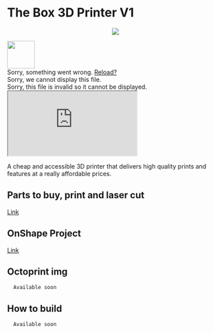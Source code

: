 # The Box 3D Printer V1

<p align="center">
  <img src="https://image.ibb.co/fCdfex/Screen_Shot_2018_03_26_at_17_27_57.png">
</p>

<div class="render-wrapper">
    <div class="render-container js-render-target  is-render-automatic is-render-requested is-render-ready" data-identity="8d7a9c2d-325b-46b6-92be-37b9b6fd900f" data-host="https://render.githubusercontent.com" data-type="solid">
      <img class="octospinner" alt="" src="https://assets-cdn.github.com/images/spinners/octocat-spinner-128.gif" width="64" height="64">
      <div class="render-viewer-error">Sorry, something went wrong. <a href="https://github.com/LucasCoraca/TheBox3Dprinter/blob/master/Parts%20to%20print/Bottom%20spacer.stl">Reload?</a></div>
      <div class="render-viewer-fatal">Sorry, we cannot display this file.</div>
      <div class="render-viewer-invalid">Sorry, this file is invalid so it cannot be displayed.</div>
      <iframe class="render-viewer" src="https://render.githubusercontent.com/view/solid?commit=8556c3567d08ca117d9871aadc556d09409f6f98&amp;enc_url=68747470733a2f2f7261772e67697468756275736572636f6e74656e742e636f6d2f4c75636173436f726163612f546865426f7833447072696e7465722f383535366333353637643038636131313764393837316161646335353664303934303966366639382f5061727473253230746f2532307072696e742f426f74746f6d2532307370616365722e73746c&amp;nwo=LucasCoraca%2FTheBox3Dprinter&amp;path=Parts+to+print%2FBottom+spacer.stl&amp;repository_id=89074802&amp;repository_type=Repository#8d7a9c2d-325b-46b6-92be-37b9b6fd900f" sandbox="allow-scripts allow-same-origin allow-top-navigation">Viewer requires iframe.</iframe>
    </div>
  </div>


A cheap and accessible 3D printer that delivers high quality prints and features at a really affordable prices.

## Parts to buy, print and laser cut

  [Link](https://docs.google.com/spreadsheets/d/1RBnSuDR8UuKjEvOOzaPsCZfukejlvh9cotuhqPRqMRU/edit#gid=336025565)

## OnShape Project

  [Link](https://cad.onshape.com/documents/41fe9c687b2344b4ad23c1d4/w/ac96e5fc62343bcfb2fe1884/e/2b59381643b790c82e7bd07e)

## Octoprint img

```
  Available soon
```

## How to build

```
  Available soon
```
